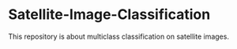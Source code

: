 # Satellite-Image-Classification
 This repository is about multiclass classification on satellite images.
